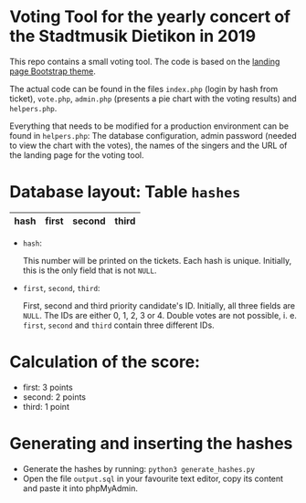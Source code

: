 # Voting Tool for the yearly concert of the Stadtmusik Dietikon in 2019
This repo contains a small voting tool. The code is based on the [landing page Bootstrap theme](https://startbootstrap.com/template-overviews/landing-page/).

The actual code can be found in the files ```index.php``` (login by hash from ticket), ```vote.php```, ```admin.php``` (presents a pie chart with the voting results) and ```helpers.php```.

Everything that needs to be modified for a production environment can be found in ```helpers.php```: The database configuration, admin password (needed to view the chart with the votes), the names of the singers and the URL of the landing page for the voting tool.

# Database layout: Table ```hashes```
| hash | first | second | third |
| ---- | ----- | ------ | ----- |
- ```hash```:
  
  This number will be printed on the tickets. Each hash is unique. Initially, this is the only field that is not ```NULL```.
- ```first```, ```second```, ```third```:
  
  First, second and third priority candidate's ID. Initially, all three fields are ```NULL```. The IDs are either 0, 1, 2, 3 or 4. Double votes are not possible, i. e. ```first```, ```second``` and ```third``` contain three different IDs.
  
# Calculation of the score:
- first: 3 points
- second: 2 points
- third: 1 point

# Generating and inserting the hashes
- Generate the hashes by running:
```python3 generate_hashes.py```
- Open the file ```output.sql``` in your favourite text editor, copy its content and paste it into phpMyAdmin.
